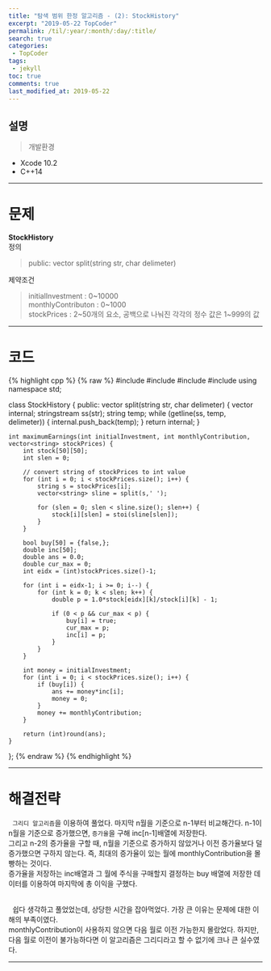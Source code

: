 ```yaml
---
title: "탐색 범위 한정 알고리즘 - (2): StockHistory"
excerpt: "2019-05-22 TopCoder"
permalink: /til/:year/:month/:day/:title/
search: true
categories:
 - TopCoder
tags:
 - jekyll
toc: true
comments: true
last_modified_at: 2019-05-22
---
```


## 설명
> 개발환경
- Xcode 10.2
- C++14

---

# 문제

__StockHistory__  
정의  
 > public: vector<string> split(string str, char delimeter)  
 
제약조건  
 > initialInvestment : 0\~10000  
 monthlyContributon : 0\~1000  
 stockPrices : 2\~50개의 요소, 공백으로 나눠진 각각의 정수 값은 1\~999의 값  
 
---

# 코드

{% highlight cpp %}
{% raw %}
#include <string>
#include <vector>
#include <cmath>
#include <sstream>
using namespace std;

class StockHistory {
public:
    vector<string> split(string str, char delimeter) {
        vector<string> internal;
        stringstream ss(str);
        string temp;
        while (getline(ss, temp, delimeter)) {
            internal.push_back(temp);
        }
        return internal;
    }
    
    int maximumEarnings(int initialInvestment, int monthlyContribution, vector<string> stockPrices) {
        int stock[50][50];
        int slen = 0;
        
        // convert string of stockPrices to int value
        for (int i = 0; i < stockPrices.size(); i++) {
            string s = stockPrices[i];
            vector<string> sline = split(s,' ');
            
            for (slen = 0; slen < sline.size(); slen++) {
                stock[i][slen] = stoi(sline[slen]);
            }
        }
    
        bool buy[50] = {false,};
        double inc[50];
        double ans = 0.0;
        double cur_max = 0;
        int eidx = (int)stockPrices.size()-1;
        
        for (int i = eidx-1; i >= 0; i--) {
            for (int k = 0; k < slen; k++) {
                double p = 1.0*stock[eidx][k]/stock[i][k] - 1;
                
                if (0 < p && cur_max < p) {
                    buy[i] = true;
                    cur_max = p;
                    inc[i] = p;
                }
            }
        }
        
        int money = initialInvestment;
        for (int i = 0; i < stockPrices.size(); i++) {
            if (buy[i]) {
                ans += money*inc[i];
                money = 0;
            }
            money += monthlyContribution;
        }
        
        return (int)round(ans);
    }
};
{% endraw %}
{% endhighlight %}

--- 

# 해결전략

&nbsp; `그리디 알고리즘`을 이용하여 풀었다. 마지막 n월을 기준으로 n-1부터 비교해간다. n-1이 n월을 기준으로 증가했으면, `증가율`을 구해 inc[n-1]배열에 저장한다.  
그리고 n-2의 증가율을 구할 때, n월을 기준으로 증가하지 않았거나 이전 증가율보다 덜 증가했으면 구하지 않는다. 즉, 최대의 증가율이 있는 월에 monthlyContribution을 몰빵하는 것이다.  
증가율을 저장하는 inc배열과 그 월에 주식을 구매할지 결정하는 buy 배열에 저장한 데이터를 이용하여 마지막에 총 이익을 구했다.  

<br> &nbsp; 쉽다 생각하고 풀었었는데, 상당한 시간을 잡아먹었다. 가장 큰 이유는 문제에 대한 이해의 부족이였다.  
monthlyContribution이 사용하지 않으면 다음 월로 이전 가능한지 몰랐었다. 하지만, 다음 월로 이전이 불가능하다면 이 알고리즘은 그리디라고 할 수 없기에 크나 큰 실수였다.

---
